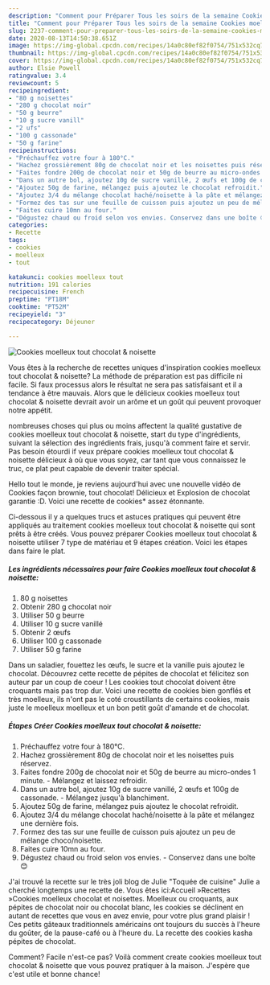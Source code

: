 ```yaml
---
description: "Comment pour Préparer Tous les soirs de la semaine Cookies moelleux tout chocolat &amp;amp; noisette"
title: "Comment pour Préparer Tous les soirs de la semaine Cookies moelleux tout chocolat &amp;amp; noisette"
slug: 2237-comment-pour-preparer-tous-les-soirs-de-la-semaine-cookies-moelleux-tout-chocolat-and-amp-noisette
date: 2020-08-13T14:50:38.651Z
image: https://img-global.cpcdn.com/recipes/14a0c80ef82f0754/751x532cq70/cookies-moelleux-tout-chocolat-noisette-photo-principale-de-la-recette.jpg
thumbnail: https://img-global.cpcdn.com/recipes/14a0c80ef82f0754/751x532cq70/cookies-moelleux-tout-chocolat-noisette-photo-principale-de-la-recette.jpg
cover: https://img-global.cpcdn.com/recipes/14a0c80ef82f0754/751x532cq70/cookies-moelleux-tout-chocolat-noisette-photo-principale-de-la-recette.jpg
author: Elsie Powell
ratingvalue: 3.4
reviewcount: 5
recipeingredient:
- "80 g noisettes"
- "280 g chocolat noir"
- "50 g beurre"
- "10 g sucre vanill"
- "2 ufs"
- "100 g cassonade"
- "50 g farine"
recipeinstructions:
- "Préchauffez votre four à 180°C."
- "Hachez grossièrement 80g de chocolat noir et les noisettes puis réservez."
- "Faites fondre 200g de chocolat noir et 50g de beurre au micro-ondes 1 minute. Mélangez et laissez refroidir."
- "Dans un autre bol, ajoutez 10g de sucre vanillé, 2 œufs et 100g de cassonade. Mélangez jusqu&#39;à blanchiment."
- "Ajoutez 50g de farine, mélangez puis ajoutez le chocolat refroidit."
- "Ajoutez 3/4 du mélange chocolat haché/noisette à la pâte et mélangez une dernière fois."
- "Formez des tas sur une feuille de cuisson puis ajoutez un peu de mélange choco/noisette."
- "Faites cuire 10mn au four."
- "Dégustez chaud ou froid selon vos envies. Conservez dans une boîte 😊"
categories:
- Recette
tags:
- cookies
- moelleux
- tout

katakunci: cookies moelleux tout 
nutrition: 191 calories
recipecuisine: French
preptime: "PT18M"
cooktime: "PT52M"
recipeyield: "3"
recipecategory: Déjeuner

---
```



![Cookies moelleux tout chocolat &amp; noisette](https://img-global.cpcdn.com/recipes/14a0c80ef82f0754/751x532cq70/cookies-moelleux-tout-chocolat-noisette-photo-principale-de-la-recette.jpg)

Vous êtes à la recherche de recettes uniques d'inspiration cookies moelleux tout chocolat &amp; noisette? La méthode de préparation est pas difficile ni facile. Si faux processus alors le résultat ne sera pas satisfaisant et il a tendance à être mauvais. Alors que le délicieux cookies moelleux tout chocolat &amp; noisette devrait avoir un arôme et un goût qui peuvent provoquer notre appétit.

nombreuses choses qui plus ou moins affectent la qualité gustative de cookies moelleux tout chocolat &amp; noisette, start du type d'ingrédients, suivant la sélection des ingrédients frais, jusqu'à comment faire et servir. Pas besoin étourdi if veux prépare cookies moelleux tout chocolat &amp; noisette délicieux à où que vous soyez, car tant que vous connaissez le truc, ce plat peut capable de devenir traiter spécial.

Hello tout le monde, je reviens aujourd&#39;hui avec une nouvelle vidéo de Cookies façon brownie, tout chocolat! Délicieux et Explosion de chocolat garantie :D. Voici une recette de cookies* assez étonnante.


Ci-dessous il y a quelques trucs et astuces pratiques qui peuvent être appliqués au traitement cookies moelleux tout chocolat &amp; noisette qui sont prêts à être créés. Vous pouvez préparer Cookies moelleux tout chocolat &amp; noisette utiliser 7 type de matériau et 9 étapes création. Voici les étapes dans faire le plat.

<!--inarticleads1-->

##### Les ingrédients nécessaires pour faire Cookies moelleux tout chocolat &amp; noisette:

1.  80 g noisettes
1. Obtenir 280 g chocolat noir
1. Utiliser 50 g beurre
1. Utiliser 10 g sucre vanillé
1. Obtenir 2 œufs
1. Utiliser 100 g cassonade
1. Utiliser 50 g farine


Dans un saladier, fouettez les œufs, le sucre et la vanille puis ajoutez le chocolat. Découvrez cette recette de pépites de chocolat et félicitez son auteur par un coup de coeur ! Les cookies tout chocolat doivent être croquants mais pas trop dur. Voici une recette de cookies bien gonflés et très moelleux, ils n&#39;ont pas le coté croustillants de certains cookies, mais juste le moelleux moelleux et un bon petit goût d&#39;amande et de chocolat. 

<!--inarticleads2-->

##### Étapes Créer Cookies moelleux tout chocolat &amp; noisette:

1. Préchauffez votre four à 180°C.
1. Hachez grossièrement 80g de chocolat noir et les noisettes puis réservez.
1. Faites fondre 200g de chocolat noir et 50g de beurre au micro-ondes 1 minute. - Mélangez et laissez refroidir.
1. Dans un autre bol, ajoutez 10g de sucre vanillé, 2 œufs et 100g de cassonade. - Mélangez jusqu&#39;à blanchiment.
1. Ajoutez 50g de farine, mélangez puis ajoutez le chocolat refroidit.
1. Ajoutez 3/4 du mélange chocolat haché/noisette à la pâte et mélangez une dernière fois.
1. Formez des tas sur une feuille de cuisson puis ajoutez un peu de mélange choco/noisette.
1. Faites cuire 10mn au four.
1. Dégustez chaud ou froid selon vos envies. - Conservez dans une boîte 😊


J&#39;ai trouvé la recette sur le très joli blog de Julie &#34;Toquée de cuisine&#34; Julie a cherché longtemps une recette de. Vous êtes ici:Accueil »Recettes »Cookies moelleux chocolat et noisettes. Moelleux ou croquants, aux pépites de chocolat noir ou chocolat blanc, les cookies se déclinent en autant de recettes que vous en avez envie, pour votre plus grand plaisir ! Ces petits gâteaux traditionnels américains ont toujours du succès à l&#39;heure du goûter, de la pause-café ou à l&#39;heure du. La recette des cookies kasha pépites de chocolat. 


Comment? Facile n'est-ce pas? Voilà comment create cookies moelleux tout chocolat &amp; noisette que vous pouvez pratiquer à la maison. J'espère que c'est utile et bonne chance!
